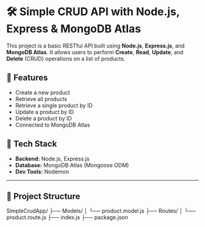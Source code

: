 # 🛠️ Simple CRUD API with Node.js, Express & MongoDB Atlas

This project is a basic RESTful API built using **Node.js**, **Express.js**, and **MongoDB Atlas**. It allows users to perform **Create**, **Read**, **Update**, and **Delete** (CRUD) operations on a list of products.

## 🚀 Features

- Create a new product
- Retrieve all products
- Retrieve a single product by ID
- Update a product by ID
- Delete a product by ID
- Connected to MongoDB Atlas

## 🧰 Tech Stack

- **Backend:** Node.js, Express.js
- **Database:** MongoDB Atlas (Mongoose ODM)
- **Dev Tools:** Nodemon

---

## 📁 Project Structure

SimpleCrudApp/
├── Models/
│ └── product.model.js
├── Routes/
│ └── product.route.js
├── index.js
├── package.json
